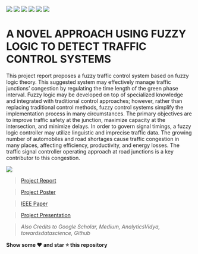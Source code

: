 <img src="https://img.shields.io/badge/Python-FFD43B?style=for-the-badge&logo=python&logoColor=darkgreen"/> <img src="https://img.shields.io/badge/scikit_learn-F7931E?style=for-the-badge&logo=scikit-learn&logoColor=white"/> <img src="https://img.shields.io/badge/Pandas-2C2D72?style=for-the-badge&logo=pandas&logoColor=white"/> <img src="https://img.shields.io/badge/Numpy-777BB4?style=for-the-badge&logo=numpy&logoColor=white"/> <img src="https://img.shields.io/badge/Jupyter-F37626.svg?&style=for-the-badge&logo=Jupyter&logoColor=white"/> <img src="https://img.shields.io/badge/Colab-F9AB00?style=for-the-badge&logo=googlecolab&color=525252"/>  

# A NOVEL APPROACH USING FUZZY LOGIC TO DETECT TRAFFIC CONTROL SYSTEMS

This project report proposes a fuzzy traffic control system based on fuzzy logic theory. This suggested system may effectively manage traffic junctions’ congestion by regulating the time length of the green phase interval. Fuzzy logic may be developed on top of specialized knowledge and integrated with traditional control approaches; however, rather than replacing traditional control methods, fuzzy control systems simplify the implementation process in many circumstances. The primary objectives are to improve traffic safety at the junction, maximize capacity at the intersection, and minimize delays. In order to govern signal timings, a fuzzy logic controller may utilize linguistic and imprecise traffic data. The growing number of automobiles and road shortages cause traffic congestion in many places, affecting efficiency, productivity, and energy losses. The traffic signal controller operating approach at road junctions is a key contributor to this congestion.

![](./Files/bg.jpg)

> [Project Report](./Files/Report.pdf)

> [Project Poster](./Files/Poster.pdf)

> [IEEE Paper](./Files/Paper.pdf)

> [Project Presentation](./Files/Review.pdf)

> _Also Credits to Google Scholar, Medium, AnalyticsVidya, towardsdatascience, Github_

**Show some ❤️ and star ⭐ this repository**
